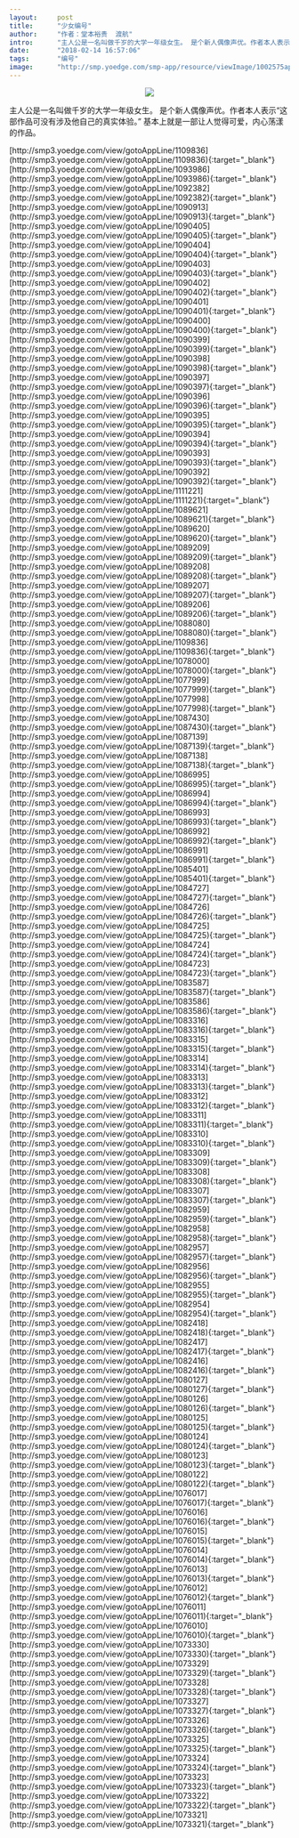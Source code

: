 ```yaml
---
layout:     post
title:      "少女编号"
author:     "作者：堂本裕贵  渡航"
intro:      "主人公是一名叫做千岁的大学一年级女生。 是个新人偶像声优。作者本人表示“这部作品可没有涉及他自己的真实体验。” 基本上就是一部让人觉得可爱，内心荡漾的作品。"
date:       "2018-02-14 16:57:06"
tags:       "编号"
image:      "http://smp.yoedge.com/smp-app/resource/viewImage/1002575appline.png"
---
```

<div style="text-align: center">
<p><img src="http://smp.yoedge.com/smp-app/resource/viewImage/1002575appline.png"/></p>
</div>
<p class="post-meta">
<span>主人公是一名叫做千岁的大学一年级女生。 是个新人偶像声优。作者本人表示“这部作品可没有涉及他自己的真实体验。” 基本上就是一部让人觉得可爱，内心荡漾的作品。</span>
</p>
[http://smp3.yoedge.com/view/gotoAppLine/1109836](http://smp3.yoedge.com/view/gotoAppLine/1109836){:target="_blank"}
[http://smp3.yoedge.com/view/gotoAppLine/1093986](http://smp3.yoedge.com/view/gotoAppLine/1093986){:target="_blank"}
[http://smp3.yoedge.com/view/gotoAppLine/1092382](http://smp3.yoedge.com/view/gotoAppLine/1092382){:target="_blank"}
[http://smp3.yoedge.com/view/gotoAppLine/1090913](http://smp3.yoedge.com/view/gotoAppLine/1090913){:target="_blank"}
[http://smp3.yoedge.com/view/gotoAppLine/1090405](http://smp3.yoedge.com/view/gotoAppLine/1090405){:target="_blank"}
[http://smp3.yoedge.com/view/gotoAppLine/1090404](http://smp3.yoedge.com/view/gotoAppLine/1090404){:target="_blank"}
[http://smp3.yoedge.com/view/gotoAppLine/1090403](http://smp3.yoedge.com/view/gotoAppLine/1090403){:target="_blank"}
[http://smp3.yoedge.com/view/gotoAppLine/1090402](http://smp3.yoedge.com/view/gotoAppLine/1090402){:target="_blank"}
[http://smp3.yoedge.com/view/gotoAppLine/1090401](http://smp3.yoedge.com/view/gotoAppLine/1090401){:target="_blank"}
[http://smp3.yoedge.com/view/gotoAppLine/1090400](http://smp3.yoedge.com/view/gotoAppLine/1090400){:target="_blank"}
[http://smp3.yoedge.com/view/gotoAppLine/1090399](http://smp3.yoedge.com/view/gotoAppLine/1090399){:target="_blank"}
[http://smp3.yoedge.com/view/gotoAppLine/1090398](http://smp3.yoedge.com/view/gotoAppLine/1090398){:target="_blank"}
[http://smp3.yoedge.com/view/gotoAppLine/1090397](http://smp3.yoedge.com/view/gotoAppLine/1090397){:target="_blank"}
[http://smp3.yoedge.com/view/gotoAppLine/1090396](http://smp3.yoedge.com/view/gotoAppLine/1090396){:target="_blank"}
[http://smp3.yoedge.com/view/gotoAppLine/1090395](http://smp3.yoedge.com/view/gotoAppLine/1090395){:target="_blank"}
[http://smp3.yoedge.com/view/gotoAppLine/1090394](http://smp3.yoedge.com/view/gotoAppLine/1090394){:target="_blank"}
[http://smp3.yoedge.com/view/gotoAppLine/1090393](http://smp3.yoedge.com/view/gotoAppLine/1090393){:target="_blank"}
[http://smp3.yoedge.com/view/gotoAppLine/1090392](http://smp3.yoedge.com/view/gotoAppLine/1090392){:target="_blank"}
[http://smp3.yoedge.com/view/gotoAppLine/1111221](http://smp3.yoedge.com/view/gotoAppLine/1111221){:target="_blank"}
[http://smp3.yoedge.com/view/gotoAppLine/1089621](http://smp3.yoedge.com/view/gotoAppLine/1089621){:target="_blank"}
[http://smp3.yoedge.com/view/gotoAppLine/1089620](http://smp3.yoedge.com/view/gotoAppLine/1089620){:target="_blank"}
[http://smp3.yoedge.com/view/gotoAppLine/1089209](http://smp3.yoedge.com/view/gotoAppLine/1089209){:target="_blank"}
[http://smp3.yoedge.com/view/gotoAppLine/1089208](http://smp3.yoedge.com/view/gotoAppLine/1089208){:target="_blank"}
[http://smp3.yoedge.com/view/gotoAppLine/1089207](http://smp3.yoedge.com/view/gotoAppLine/1089207){:target="_blank"}
[http://smp3.yoedge.com/view/gotoAppLine/1089206](http://smp3.yoedge.com/view/gotoAppLine/1089206){:target="_blank"}
[http://smp3.yoedge.com/view/gotoAppLine/1088080](http://smp3.yoedge.com/view/gotoAppLine/1088080){:target="_blank"}
[http://smp3.yoedge.com/view/gotoAppLine/1109836](http://smp3.yoedge.com/view/gotoAppLine/1109836){:target="_blank"}
[http://smp3.yoedge.com/view/gotoAppLine/1078000](http://smp3.yoedge.com/view/gotoAppLine/1078000){:target="_blank"}
[http://smp3.yoedge.com/view/gotoAppLine/1077999](http://smp3.yoedge.com/view/gotoAppLine/1077999){:target="_blank"}
[http://smp3.yoedge.com/view/gotoAppLine/1077998](http://smp3.yoedge.com/view/gotoAppLine/1077998){:target="_blank"}
[http://smp3.yoedge.com/view/gotoAppLine/1087430](http://smp3.yoedge.com/view/gotoAppLine/1087430){:target="_blank"}
[http://smp3.yoedge.com/view/gotoAppLine/1087139](http://smp3.yoedge.com/view/gotoAppLine/1087139){:target="_blank"}
[http://smp3.yoedge.com/view/gotoAppLine/1087138](http://smp3.yoedge.com/view/gotoAppLine/1087138){:target="_blank"}
[http://smp3.yoedge.com/view/gotoAppLine/1086995](http://smp3.yoedge.com/view/gotoAppLine/1086995){:target="_blank"}
[http://smp3.yoedge.com/view/gotoAppLine/1086994](http://smp3.yoedge.com/view/gotoAppLine/1086994){:target="_blank"}
[http://smp3.yoedge.com/view/gotoAppLine/1086993](http://smp3.yoedge.com/view/gotoAppLine/1086993){:target="_blank"}
[http://smp3.yoedge.com/view/gotoAppLine/1086992](http://smp3.yoedge.com/view/gotoAppLine/1086992){:target="_blank"}
[http://smp3.yoedge.com/view/gotoAppLine/1086991](http://smp3.yoedge.com/view/gotoAppLine/1086991){:target="_blank"}
[http://smp3.yoedge.com/view/gotoAppLine/1085401](http://smp3.yoedge.com/view/gotoAppLine/1085401){:target="_blank"}
[http://smp3.yoedge.com/view/gotoAppLine/1084727](http://smp3.yoedge.com/view/gotoAppLine/1084727){:target="_blank"}
[http://smp3.yoedge.com/view/gotoAppLine/1084726](http://smp3.yoedge.com/view/gotoAppLine/1084726){:target="_blank"}
[http://smp3.yoedge.com/view/gotoAppLine/1084725](http://smp3.yoedge.com/view/gotoAppLine/1084725){:target="_blank"}
[http://smp3.yoedge.com/view/gotoAppLine/1084724](http://smp3.yoedge.com/view/gotoAppLine/1084724){:target="_blank"}
[http://smp3.yoedge.com/view/gotoAppLine/1084723](http://smp3.yoedge.com/view/gotoAppLine/1084723){:target="_blank"}
[http://smp3.yoedge.com/view/gotoAppLine/1083587](http://smp3.yoedge.com/view/gotoAppLine/1083587){:target="_blank"}
[http://smp3.yoedge.com/view/gotoAppLine/1083586](http://smp3.yoedge.com/view/gotoAppLine/1083586){:target="_blank"}
[http://smp3.yoedge.com/view/gotoAppLine/1083316](http://smp3.yoedge.com/view/gotoAppLine/1083316){:target="_blank"}
[http://smp3.yoedge.com/view/gotoAppLine/1083315](http://smp3.yoedge.com/view/gotoAppLine/1083315){:target="_blank"}
[http://smp3.yoedge.com/view/gotoAppLine/1083314](http://smp3.yoedge.com/view/gotoAppLine/1083314){:target="_blank"}
[http://smp3.yoedge.com/view/gotoAppLine/1083313](http://smp3.yoedge.com/view/gotoAppLine/1083313){:target="_blank"}
[http://smp3.yoedge.com/view/gotoAppLine/1083312](http://smp3.yoedge.com/view/gotoAppLine/1083312){:target="_blank"}
[http://smp3.yoedge.com/view/gotoAppLine/1083311](http://smp3.yoedge.com/view/gotoAppLine/1083311){:target="_blank"}
[http://smp3.yoedge.com/view/gotoAppLine/1083310](http://smp3.yoedge.com/view/gotoAppLine/1083310){:target="_blank"}
[http://smp3.yoedge.com/view/gotoAppLine/1083309](http://smp3.yoedge.com/view/gotoAppLine/1083309){:target="_blank"}
[http://smp3.yoedge.com/view/gotoAppLine/1083308](http://smp3.yoedge.com/view/gotoAppLine/1083308){:target="_blank"}
[http://smp3.yoedge.com/view/gotoAppLine/1083307](http://smp3.yoedge.com/view/gotoAppLine/1083307){:target="_blank"}
[http://smp3.yoedge.com/view/gotoAppLine/1082959](http://smp3.yoedge.com/view/gotoAppLine/1082959){:target="_blank"}
[http://smp3.yoedge.com/view/gotoAppLine/1082958](http://smp3.yoedge.com/view/gotoAppLine/1082958){:target="_blank"}
[http://smp3.yoedge.com/view/gotoAppLine/1082957](http://smp3.yoedge.com/view/gotoAppLine/1082957){:target="_blank"}
[http://smp3.yoedge.com/view/gotoAppLine/1082956](http://smp3.yoedge.com/view/gotoAppLine/1082956){:target="_blank"}
[http://smp3.yoedge.com/view/gotoAppLine/1082955](http://smp3.yoedge.com/view/gotoAppLine/1082955){:target="_blank"}
[http://smp3.yoedge.com/view/gotoAppLine/1082954](http://smp3.yoedge.com/view/gotoAppLine/1082954){:target="_blank"}
[http://smp3.yoedge.com/view/gotoAppLine/1082418](http://smp3.yoedge.com/view/gotoAppLine/1082418){:target="_blank"}
[http://smp3.yoedge.com/view/gotoAppLine/1082417](http://smp3.yoedge.com/view/gotoAppLine/1082417){:target="_blank"}
[http://smp3.yoedge.com/view/gotoAppLine/1082416](http://smp3.yoedge.com/view/gotoAppLine/1082416){:target="_blank"}
[http://smp3.yoedge.com/view/gotoAppLine/1080127](http://smp3.yoedge.com/view/gotoAppLine/1080127){:target="_blank"}
[http://smp3.yoedge.com/view/gotoAppLine/1080126](http://smp3.yoedge.com/view/gotoAppLine/1080126){:target="_blank"}
[http://smp3.yoedge.com/view/gotoAppLine/1080125](http://smp3.yoedge.com/view/gotoAppLine/1080125){:target="_blank"}
[http://smp3.yoedge.com/view/gotoAppLine/1080124](http://smp3.yoedge.com/view/gotoAppLine/1080124){:target="_blank"}
[http://smp3.yoedge.com/view/gotoAppLine/1080123](http://smp3.yoedge.com/view/gotoAppLine/1080123){:target="_blank"}
[http://smp3.yoedge.com/view/gotoAppLine/1080122](http://smp3.yoedge.com/view/gotoAppLine/1080122){:target="_blank"}
[http://smp3.yoedge.com/view/gotoAppLine/1076017](http://smp3.yoedge.com/view/gotoAppLine/1076017){:target="_blank"}
[http://smp3.yoedge.com/view/gotoAppLine/1076016](http://smp3.yoedge.com/view/gotoAppLine/1076016){:target="_blank"}
[http://smp3.yoedge.com/view/gotoAppLine/1076015](http://smp3.yoedge.com/view/gotoAppLine/1076015){:target="_blank"}
[http://smp3.yoedge.com/view/gotoAppLine/1076014](http://smp3.yoedge.com/view/gotoAppLine/1076014){:target="_blank"}
[http://smp3.yoedge.com/view/gotoAppLine/1076013](http://smp3.yoedge.com/view/gotoAppLine/1076013){:target="_blank"}
[http://smp3.yoedge.com/view/gotoAppLine/1076012](http://smp3.yoedge.com/view/gotoAppLine/1076012){:target="_blank"}
[http://smp3.yoedge.com/view/gotoAppLine/1076011](http://smp3.yoedge.com/view/gotoAppLine/1076011){:target="_blank"}
[http://smp3.yoedge.com/view/gotoAppLine/1076010](http://smp3.yoedge.com/view/gotoAppLine/1076010){:target="_blank"}
[http://smp3.yoedge.com/view/gotoAppLine/1073330](http://smp3.yoedge.com/view/gotoAppLine/1073330){:target="_blank"}
[http://smp3.yoedge.com/view/gotoAppLine/1073329](http://smp3.yoedge.com/view/gotoAppLine/1073329){:target="_blank"}
[http://smp3.yoedge.com/view/gotoAppLine/1073328](http://smp3.yoedge.com/view/gotoAppLine/1073328){:target="_blank"}
[http://smp3.yoedge.com/view/gotoAppLine/1073327](http://smp3.yoedge.com/view/gotoAppLine/1073327){:target="_blank"}
[http://smp3.yoedge.com/view/gotoAppLine/1073326](http://smp3.yoedge.com/view/gotoAppLine/1073326){:target="_blank"}
[http://smp3.yoedge.com/view/gotoAppLine/1073325](http://smp3.yoedge.com/view/gotoAppLine/1073325){:target="_blank"}
[http://smp3.yoedge.com/view/gotoAppLine/1073324](http://smp3.yoedge.com/view/gotoAppLine/1073324){:target="_blank"}
[http://smp3.yoedge.com/view/gotoAppLine/1073323](http://smp3.yoedge.com/view/gotoAppLine/1073323){:target="_blank"}
[http://smp3.yoedge.com/view/gotoAppLine/1073322](http://smp3.yoedge.com/view/gotoAppLine/1073322){:target="_blank"}
[http://smp3.yoedge.com/view/gotoAppLine/1073321](http://smp3.yoedge.com/view/gotoAppLine/1073321){:target="_blank"}


